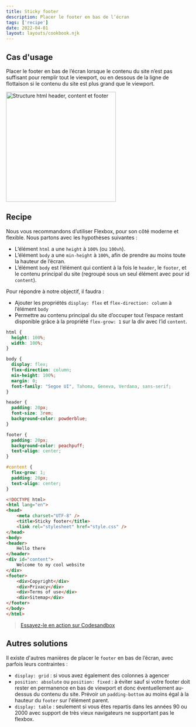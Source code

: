 ```yaml
---
title: Sticky footer
description: Placer le footer en bas de l’écran
tags: ['recipe']
date: 2022-04-01
layout: layouts/cookbook.njk
---
```


## Cas d'usage
Placer le footer en bas de l’écran lorsque le contenu du site n’est pas suffisant pour remplir tout le viewport, ou en dessous de la ligne de flottaison si le contenu du site est plus grand que le viewport.

  <p class="illustration--centered">
    <img width="300px" src="/sticky-footer.png" alt="Structure html header, content et footer">
  </p>

## Recipe
Nous vous recommandons d’utiliser Flexbox, pour son côté moderne et flexible.
Nous partons avec les hypothèses suivantes :
* L’élément `html` a une `height` à `100%` (ou `100vh`).
* L’élément `body` a une `min-height` à `100%`, afin de prendre au moins toute la hauteur de l’écran.
* L’élément `body` est l’élément qui contient à la fois le `header`, le `footer`, et le contenu principal du site (regroupé sous un seul élément avec pour id `content`).

Pour répondre à notre objectif, il faudra :
* Ajouter les propriétés `display: flex` et `flex-direction: column` à l’élément `body`
* Permettre au contenu principal du site d’occuper tout l’espace restant disponible grâce à la propriété `flex-grow: 1` sur la div avec l’id `content`.

```css
html {
  height: 100%;
  width: 100%;
}

body {
  display: flex;
  flex-direction: column;
  min-height: 100%;
  margin: 0;
  font-family: "Segoe UI", Tahoma, Geneva, Verdana, sans-serif;
}

header {
  padding: 20px;
  font-size: 3rem;
  background-color: powderblue;
}

footer {
  padding: 20px;
  background-color: peachpuff;
  text-align: center;
}

#content {
  flex-grow: 1;
  padding: 20px;
  text-align: center;
}
```

```html
<!DOCTYPE html>
<html lang="en">
<head>
    <meta charset="UTF-8" />
    <title>Sticky footer</title>
    <link rel="stylesheet" href="style.css" />
</head>
<body>
<header>
    Hello there
</header>
<div id="content">
    Welcome to my cool website
</div>
<footer>
    <div>Copyright</div>
    <div>Privacy</div>
    <div>Terms of use</div>
    <div>Sitemap</div>
</footer>
</body>
</html>
```

>[Essayez-le en action sur Codesandbox](https://codesandbox.io/s/octo-w4ll-js8c0z-js8c0z)

## Autres solutions
Il existe d'autres manières de placer le `footer` en bas de l’écran, avec parfois leurs contraintes :
* `display: grid` : si vous avez également des colonnes à agencer
* `position: absolute` ou `position: fixed` : à éviter sauf si votre footer doit rester en permanence en bas de viewport et donc éventuellement au-dessus du contenu du site. Prévoir un `padding-bottom` au moins égal à la hauteur du `footer` sur l'élément parent.
* `display: table` : seulement si vous êtes repartis dans les années 90 ou 2000 avec support de très vieux navigateurs ne supportant pas le flexbox.
